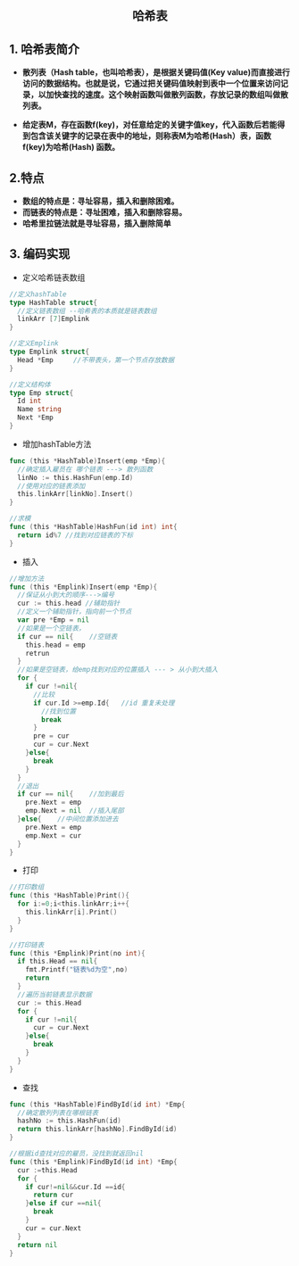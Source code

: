 ## <center>哈希表</center>



## 1. 哈希表简介

- **散列表（Hash table，也叫哈希表），是根据关键码值(Key value)而直接进行访问的数据结构。也就是说，它通过把关键码值映射到表中一个位置来访问记录，以加快查找的速度。这个映射函数叫做散列函数，存放记录的数组叫做散列表。**

- **给定表M，存在函数f(key)，对任意给定的关键字值key，代入函数后若能得到包含该关键字的记录在表中的地址，则称表M为哈希(Hash）表，函数f(key)为哈希(Hash) 函数。**

## 2.特点

- **数组的特点是：寻址容易，插入和删除困难。**
- **而链表的特点是：寻址困难，插入和删除容易。**
- **哈希里拉链法就是寻址容易，插入删除简单**

## 3. 编码实现

- 定义哈希链表数组

```go
//定义hashTable
type HashTable struct{
  //定义链表数组 --哈希表的本质就是链表数组
  linkArr [7]Emplink
}

//定义Emplink
type Emplink struct{
  Head *Emp 	//不带表头，第一个节点存放数据
}

//定义结构体
type Emp struct{
  Id int 
  Name string
  Next *Emp
}
```

- 增加hashTable方法

```go
func (this *HashTable)Insert(emp *Emp){
  //确定插入雇员在 哪个链表 ---> 散列函数
  linNo := this.HashFun(emp.Id)
  //使用对应的链表添加
  this.linkArr[linkNo].Insert()
}

//求模 
func (this *HashTable)HashFun(id int) int{
  return id%7 //找到对应链表的下标
}
```

- 插入

```go
//增加方法
func (this *Emplink)Insert(emp *Emp){
  //保证从小到大的顺序--->编号
  cur := this.head //辅助指针
  //定义一个辅助指针，指向前一个节点
  var pre *Emp = nil
  //如果是一个空链表，
  if cur == nil{	//空链表
    this.head = emp
    retrun
  }
  //如果是空链表，给emp找到对应的位置插入 --- > 从小到大插入
  for {
    if cur !=nil{
      //比较
      if cur.Id >=emp.Id{	//id 重复未处理
        //找到位置
        break
      }
      pre = cur 
      cur = cur.Next
    }else{
      break
    }
  }
  //退出
  if cur == nil{	//加到最后
    pre.Next = emp
    emp.Next = nil	//插入尾部
  }else{	//中间位置添加进去
    pre.Next = emp
    emp.Next = cur
  }
}
```

- 打印

```go
//打印数组
func (this *HashTable)Print(){
  for i:=0;i<this.linkArr;i++{
    this.linkArr[i].Print()
  }
}

//打印链表
func (this *Emplink)Print(no int){
  if this.Head == nil{
    fmt.Printf("链表%d为空",no)
    return 
  }
  //遍历当前链表显示数据
  cur := this.Head
  for {
    if cur !=nil{
      cur = cur.Next
    }else{
      break
    }
  }
}
```

- 查找

```go
func (this *HashTable)FindById(id int) *Emp{
  //确定散列列表在哪根链表
  hashNo := this.HashFun(id)
  return this.linkArr[hashNo].FindById(id)
}

//根据id查找对应的雇员，没找到就返回nil
func (this *Emplink)FindById(id int) *Emp{
  cur :=this.Head
  for {
    if cur!=nil&&cur.Id ==id{
      return cur
    }else if cur ==nil{
      break
    }
    cur = cur.Next
  }
  return nil
}
```

